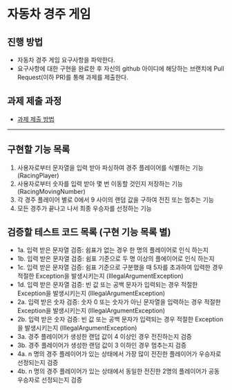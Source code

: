 # 자동차 경주 게임
## 진행 방법
* 자동차 경주 게임 요구사항을 파악한다.
* 요구사항에 대한 구현을 완료한 후 자신의 github 아이디에 해당하는 브랜치에 Pull Request(이하 PR)를 통해 과제를 제출한다.

## 과제 제출 과정
* [과제 제출 방법](https://github.com/next-step/nextstep-docs/tree/master/precourse)

---

## 구현할 기능 목록
1. 사용자로부터 문자열을 입력 받아 파싱하여 경주 플레이어를 식별하는 기능 (RacingPlayer)
2. 사용자로부터 숫자를 입력 받아 몇 번 이동할 것인지 저장하는 기능 (RacingMovingNumber)
3. 각 경주 플레이어 별로 0에서 9 사이의 랜덤 값을 구하여 전진 또는 멈추는 기능
4. 모든 경주가 끝나고 나서 최종 우승자를 선정하는 기능


## 검증할 테스트 코드 목록 (구현 기능 목록 별)
 - 1a. 입력 받은 문자열 검증: 쉼표가 없는 경우 한 명의 플레이어로 인식 하는지
 - 1b. 입력 받은 문자열 검증: 쉼표 기준으로 두 명 이상의 플에이어로 인식 하는지
 - 1c. 입력 받은 문자열 검증: 쉼표 기준으로 구분했을 때 5자를 초과하여 입력한 경우 적절한 Exception을 발생시키는지 (IllegalArgumentException)
 - 1d. 입력 받은 문자열 검증: 빈 값 또는 공백 문자가 입력되는 경우 적절한 Exception을 발생시키는지 (IllegalArgumentException)
 - 2a. 입력 받은 숫자 검증: 숫자 0 또는 숫자가 아닌 문자열을 입력하는 경우 적절한 Exception을 발생시키는지 (IllegalArgumentException)
 - 2b. 입력 받은 숫자 검증: 빈 값 또는 공백 문자가 입력되는 경우 적절한 Exception을 발생시키는지 (IllegalArgumentException)
 - 3a. 경주 플레이어가 생성한 랜덥 값이 4 이상인 경우 전진하는지 검증
 - 3b. 경주 플레이어가 생성한 랜덤 값이 3 이하인 경우 멈추는지 검증
 - 4a. n 명의 경주 플레이어가 있는 상태에서 가장 많이 전진한 플레이어가 우승자로 선정되는지 검증
 - 4b. n 명의 경주 플레이어가 있는 상태에서 동일한 전진한 2명의 플레이어가 공동 우승자로 선정되는지 검증
